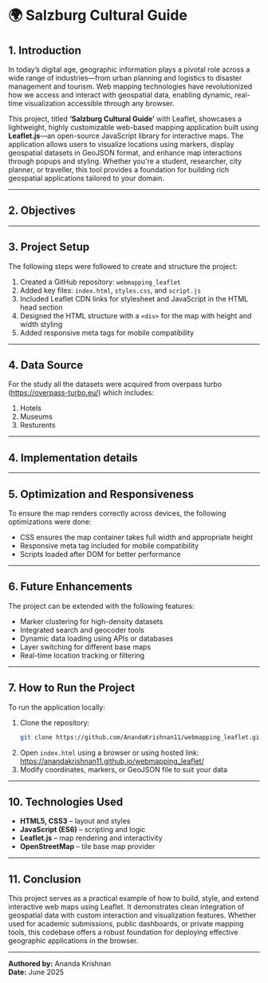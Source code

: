 
# 🌍 Salzburg Cultural Guide

## 1. Introduction

In today’s digital age, geographic information plays a pivotal role across a wide range of industries—from urban planning and logistics to disaster management and tourism. Web mapping technologies have revolutionized how we access and interact with geospatial data, enabling dynamic, real-time visualization accessible through any browser.

This project, titled **‘Salzburg Cultural Guide’** with Leaflet, showcases a lightweight, highly customizable web-based mapping application built using **Leaflet.js**—an open-source JavaScript library for interactive maps. The application allows users to visualize locations using markers, display geospatial datasets in GeoJSON format, and enhance map interactions through popups and styling. Whether you're a student, researcher, city planner, or traveller, this tool provides a foundation for building rich geospatial applications tailored to your domain.

---
## 2. Objectives




---

## 3. Project Setup

The following steps were followed to create and structure the project:

1. Created a GitHub repository: `webmapping_leaflet`  
2. Added key files: `index.html`, `styles.css`, and `script.js`  
3. Included Leaflet CDN links for stylesheet and JavaScript in the HTML head section  
4. Designed the HTML structure with a `<div>` for the map with height and width styling  
5. Added responsive meta tags for mobile compatibility  

---
## 4. Data Source
For the study all the datasets were acquired from overpass turbo (https://overpass-turbo.eu/) which includes:
1. Hotels 
2. Museums
3. Resturents  

---

## 4. Implementation details


---

## 5. Optimization and Responsiveness

To ensure the map renders correctly across devices, the following optimizations were done:

- CSS ensures the map container takes full width and appropriate height  
- Responsive meta tag included for mobile compatibility  
- Scripts loaded after DOM for better performance  

---

## 6. Future Enhancements

The project can be extended with the following features:

- Marker clustering for high-density datasets  
- Integrated search and geocoder tools  
- Dynamic data loading using APIs or databases  
- Layer switching for different base maps  
- Real-time location tracking or filtering  

---

## 7. How to Run the Project

To run the application locally:

1. Clone the repository:  
   ```bash
   git clone https://github.com/AnandaKrishnan11/webmapping_leaflet.git
   ```
2. Open `index.html` using a browser or using hosted link: https://anandakrishnan11.github.io/webmapping_leaflet/
3. Modify coordinates, markers, or GeoJSON file to suit your data  

---

## 10. Technologies Used

- **HTML5, CSS3** – layout and styles  
- **JavaScript (ES6)** – scripting and logic  
- **Leaflet.js** – map rendering and interactivity  
- **OpenStreetMap** – tile base map provider  

---

## 11. Conclusion

This project serves as a practical example of how to build, style, and extend interactive web maps using Leaflet. It demonstrates clean integration of geospatial data with custom interaction and visualization features. Whether used for academic submissions, public dashboards, or private mapping tools, this codebase offers a robust foundation for deploying effective geographic applications in the browser.

---

**Authored by:** Ananda Krishnan  
**Date:** June 2025
